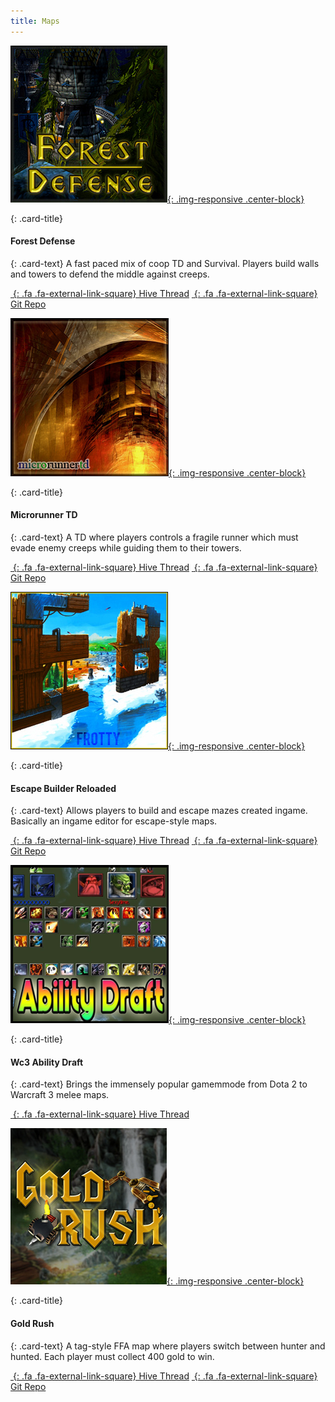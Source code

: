 ```yaml
---
title: Maps
---
```


<!-- Start Row -->
<div class="row">

<!-- Begin Card -->
<div class="col-sm-6 col-xs-12">
<div class="card">

[![screenshot](/assets/images/showcase/fdefpreview.png){: .img-responsive .center-block}](https://www.hiveworkshop.com/threads/forest-defense-0-18w.300554/)

<div class="card-block">

{: .card-title}
#### Forest Defense

{: .card-text}
A fast paced mix of coop TD and Survival. Players build walls and towers to defend the middle against creeps.

[*&nbsp;*{: .fa .fa-external-link-square} Hive Thread](https://www.hiveworkshop.com/threads/forest-defense-0-18w.300554/) [*&nbsp;*{: .fa .fa-external-link-square} Git Repo](https://github.com/Frotty/ForestDef)

</div>


</div>
</div>
<!-- End Card -->

<!-- Begin Card -->
<div class="col-sm-6 col-xs-12">
<div class="card">

[![screenshot](/assets/images/showcase/microtdpreview.png){: .img-responsive .center-block}](https://www.hiveworkshop.com/threads/microrunnertd-1-0-2.286363/#resource-67601)

<div class="card-block">

{: .card-title}
#### Microrunner TD

{: .card-text}
A TD where players controls a fragile runner which must evade enemy creeps while guiding them to their towers.

[*&nbsp;*{: .fa .fa-external-link-square} Hive Thread](https://www.hiveworkshop.com/threads/microrunnertd-1-0-2.286363/#resource-67601) [*&nbsp;*{: .fa .fa-external-link-square} Git Repo](https://bitbucket.org/Cokemonkey11/microrunnertd/src)

</div>


</div>
</div>
<!-- End Card -->

</div>
<!-- End Row -->


<div class="row">
<!-- Begin Card -->
<div class="col-sm-6 col-xs-12">
<div class="card">

[![screenshot](/assets/images/showcase/ebrpreview.png){: .img-responsive .center-block}](https://www.hiveworkshop.com/threads/escape-builder-r-0-90s.184964/)

<div class="card-block">

{: .card-title}
#### Escape Builder Reloaded

{: .card-text}
Allows players to build and escape mazes created ingame. Basically an ingame editor for escape-style maps.

[*&nbsp;*{: .fa .fa-external-link-square} Hive Thread](https://www.hiveworkshop.com/threads/escape-builder-r-0-90s.184964/) [*&nbsp;*{: .fa .fa-external-link-square} Git Repo](https://github.com/Frotty/EBR)

</div>


</div>
<!-- End Card -->
</div>
<!-- Begin Card -->
<div class="col-sm-6 col-xs-12">
<div class="card">

[![screenshot](/assets/images/showcase/draftpreview.png){: .img-responsive .center-block}](https://www.hiveworkshop.com/threads/warcraft-3-ability-draft.291422/)

<div class="card-block">

{: .card-title}
#### Wc3 Ability Draft

{: .card-text}
Brings the immensely popular gamemmode from Dota 2 to Warcraft 3 melee maps.

[*&nbsp;*{: .fa .fa-external-link-square} Hive Thread](https://www.hiveworkshop.com/threads/warcraft-3-ability-draft.291422/)

</div>


</div>
</div>
<!-- End Card -->
</div>
<!-- End Row -->

<div class="row">
<!-- Begin Card -->
<div class="col-sm-6 col-xs-12">
<div class="card">

[![screenshot](/assets/images/showcase/goldrushPreview.jpg){: .img-responsive .center-block}](https://www.hiveworkshop.com/threads/gold-rush-v1-1.269852/)

<div class="card-block">

{: .card-title}
#### Gold Rush

{: .card-text}
A tag-style FFA map where players switch between hunter and hunted. Each player must collect 400 gold to win.  

[*&nbsp;*{: .fa .fa-external-link-square} Hive Thread](https://www.hiveworkshop.com/threads/gold-rush-v1-1.269852/) [*&nbsp;*{: .fa .fa-external-link-square} Git Repo](https://github.com/HannesHaglund/Gold-Rush)

</div>


</div>
<!-- End Card -->
</div>
<!-- Begin Card -->

<!-- End Card -->
</div>
<!-- End Row -->
